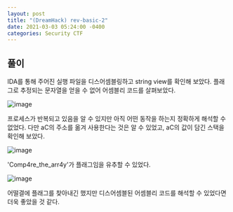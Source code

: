 ```yaml
---
layout: post
title: "(DreamHack) rev-basic-2"
date: 2021-03-03 05:24:00 -0400
categories: Security CTF
---
```


## 풀이

IDA를 통해 주어진 실행 파일을 디스어셈블링하고 string view를 확인해 보았다. 플래그로 추정되는 문자열을 얻을 수 없어 어셈블리 코드를 살펴보았다.

![image](https://user-images.githubusercontent.com/24788751/110457204-bbc8f780-810d-11eb-974f-1ab363388b01.png)

프로세스가 반복되고 있음을 알 수 있지만 아직 어떤 동작을 하는지 정확하게 해석할 수 없었다. 다만 aC의 주소를 옮겨 사용한다는 것은 알 수 있었고, aC의 값이 담긴 스택을 확인해 보았다.

![image](https://user-images.githubusercontent.com/24788751/110457996-9be60380-810e-11eb-8c47-5015bdc1928a.png)

'Comp4re_the_arr4y'가 플래그임을 유추할 수 있었다.

![image](https://user-images.githubusercontent.com/24788751/110458317-f97a5000-810e-11eb-8cad-bd93d2f02769.png)

어떨결에 플래그를 찾아내긴 했지만 디스어셈블된 어셈블리 코드를 해석할 수 있었다면 더욱 좋았을 것 같다.